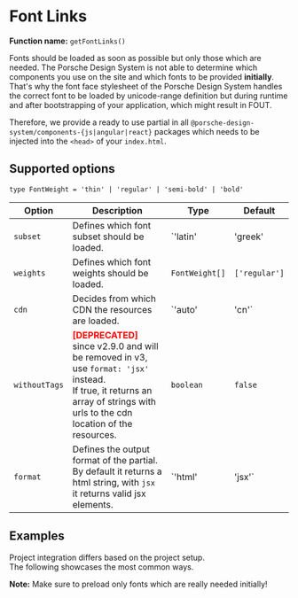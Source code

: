# Font Links
**Function name:** `getFontLinks()`

Fonts should be loaded as soon as possible but only those which are needed. 
The Porsche Design System is not able to determine which components you use on the site and which fonts to be provided **initially**.
That's why the font face stylesheet of the Porsche Design System handles the correct font to be loaded by unicode-range definition but during runtime and after bootstrapping of your application, which might result in FOUT.

Therefore, we provide a ready to use partial in all `@porsche-design-system/components-{js|angular|react}` packages which needs to be injected into the `<head>` of your `index.html`.

## Supported options
`type FontWeight = 'thin' | 'regular' | 'semi-bold' | 'bold'`

| Option        | Description                                                                                                                                                                                                   | Type                        | Default          |
|---------------|---------------------------------------------------------------------------------------------------------------------------------------------------------------------------------------------------------------|-----------------------------|------------------|
| `subset`      | Defines which font subset should be loaded.                                                                                                                                                                   | `'latin' | 'greek' | 'cyril'` | `'latin'`     |
| `weights`     | Defines which font weights should be loaded.                                                                                                                                                                  | `FontWeight[]`              | `['regular']`    |
| `cdn`         | Decides from which CDN the resources are loaded.                                                                                                                                                              | `'auto'                     | 'cn'`            | `'auto'`      |
| `withoutTags` | <span style='color:red'>**[DEPRECATED]**</span> since v2.9.0 and will be removed in v3, use `format: 'jsx'` instead.<br/>If true, it returns an array of strings with urls to the cdn location of the resources. | `boolean`                   | `false`          |
| `format`      | Defines the output format of the partial. By default it returns a html string, with `jsx` it returns valid jsx elements.                                                                                      | `'html'                     | 'jsx'`           | `'html'`      |

## Examples

Project integration differs based on the project setup.  
The following showcases the most common ways.

**Note:** Make sure to preload only fonts which are really needed initially!

<PartialDocs name="getFontLinks" :params="params"></PartialDocs>

<script lang="ts">
import Vue from 'vue';
import Component from 'vue-class-component';

@Component
export default class Code extends Vue {
  public params = [
    { 
      value: "{ weights: ['regular', 'semi-bold'] }"
    },
    { 
      value: "{ cdn: 'cn' ",
      comment: 'force using China CDN'
    },
  ];
}
</script>
